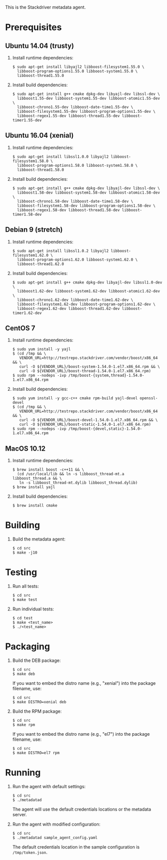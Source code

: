 This is the Stackdriver metadata agent.

# Prerequisites

## Ubuntu 14.04 (trusty)

1. Install runtime dependencies:

       $ sudo apt-get install libyajl2 libboost-filesystem1.55.0 \
         libboost-program-options1.55.0 libboost-system1.55.0 \
         libboost-thread1.55.0

2. Install build dependencies:

       $ sudo apt-get install g++ cmake dpkg-dev libyajl-dev libssl-dev \
         libboost1.55-dev libboost-system1.55-dev libboost-atomic1.55-dev \
         libboost-chrono1.55-dev libboost-date-time1.55-dev \
         libboost-filesystem1.55-dev libboost-program-options1.55-dev \
         libboost-regex1.55-dev libboost-thread1.55-dev libboost-timer1.55-dev

## Ubuntu 16.04 (xenial)

1. Install runtime dependencies:

       $ sudo apt-get install libssl1.0.0 libyajl2 libboost-filesystem1.58.0 \
         libboost-program-options1.58.0 libboost-system1.58.0 \
         libboost-thread1.58.0

2. Install build dependencies:

       $ sudo apt-get install g++ cmake dpkg-dev libyajl-dev libssl-dev \
         libboost1.58-dev libboost-system1.58-dev libboost-atomic1.58-dev \
         libboost-chrono1.58-dev libboost-date-time1.58-dev \
         libboost-filesystem1.58-dev libboost-program-options1.58-dev \
         libboost-regex1.58-dev libboost-thread1.58-dev libboost-timer1.58-dev

## Debian 9 (stretch)

1. Install runtime dependencies:

       $ sudo apt-get install libssl1.0.2 libyajl2 libboost-filesystem1.62.0 \
         libboost-program-options1.62.0 libboost-system1.62.0 \
         libboost-thread1.62.0

2. Install build dependencies:

       $ sudo apt-get install g++ cmake dpkg-dev libyajl-dev libssl1.0-dev \
         libboost1.62-dev libboost-system1.62-dev libboost-atomic1.62-dev \
         libboost-chrono1.62-dev libboost-date-time1.62-dev \
         libboost-filesystem1.62-dev libboost-program-options1.62-dev \
         libboost-regex1.62-dev libboost-thread1.62-dev libboost-timer1.62-dev

## CentOS 7

1. Install runtime dependencies:

       $ sudo yum install -y yajl
       $ (cd /tmp && \
          VENDOR_URL=http://testrepo.stackdriver.com/vendor/boost/x86_64 && \
          curl -O ${VENDOR_URL}/boost-system-1.54.0-1.el7.x86_64.rpm && \
          curl -O ${VENDOR_URL}/boost-thread-1.54.0-1.el7.x86_64.rpm)
       $ sudo rpm --nodeps -ivp /tmp/boost-{system,thread}-1.54.0-1.el7.x86_64.rpm

2. Install build dependencies:

       $ sudo yum install -y gcc-c++ cmake rpm-build yajl-devel openssl-devel
       $ (cd /tmp && \
          VENDOR_URL=http://testrepo.stackdriver.com/vendor/boost/x86_64 && \
          curl -O ${VENDOR_URL}/boost-devel-1.54.0-1.el7.x86_64.rpm && \
          curl -O ${VENDOR_URL}/boost-static-1.54.0-1.el7.x86_64.rpm)
       $ sudo rpm --nodeps -ivp /tmp/boost-{devel,static}-1.54.0-1.el7.x86_64.rpm

## MacOS 10.12

1. Install runtime dependencies:

       $ brew install boost -c++11 && \
         (cd /usr/local/lib && ln -s libboost_thread-mt.a libboost_thread.a && \
          ln -s libboost_thread-mt.dylib libboost_thread.dylib)
       $ brew install yajl

2. Install build dependencies:

       $ brew install cmake

# Building

1. Build the metadata agent:

       $ cd src
       $ make -j10

# Testing

1. Run all tests:

       $ cd src
       $ make test

2. Run individual tests:

       $ cd test
       $ make <test_name>
       $ ./<test_name>

# Packaging

1. Build the DEB package:

       $ cd src
       $ make deb

   If you want to embed the distro name (e.g., "xenial") into the package
   filename, use:

       $ cd src
       $ make DISTRO=xenial deb

2. Build the RPM package:

       $ cd src
       $ make rpm

   If you want to embed the distro name (e.g., "el7") into the package
   filename, use:

       $ cd src
       $ make DISTRO=el7 rpm

# Running

1. Run the agent with default settings:

       $ cd src
       $ ./metadatad

   The agent will use the default credentials locations or the metadata server.

2. Run the agent with modified configuration:

       $ cd src
       $ ./metadatad sample_agent_config.yaml

   The default credentials location in the sample configuration is `/tmp/token.json`.
